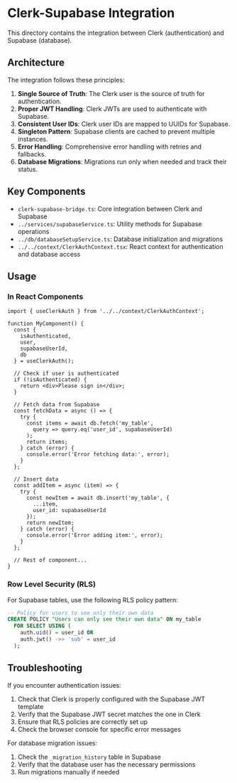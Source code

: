 # Clerk-Supabase Integration

This directory contains the integration between Clerk (authentication) and Supabase (database).

## Architecture

The integration follows these principles:

1. **Single Source of Truth**: The Clerk user is the source of truth for authentication.
2. **Proper JWT Handling**: Clerk JWTs are used to authenticate with Supabase.
3. **Consistent User IDs**: Clerk user IDs are mapped to UUIDs for Supabase.
4. **Singleton Pattern**: Supabase clients are cached to prevent multiple instances.
5. **Error Handling**: Comprehensive error handling with retries and fallbacks.
6. **Database Migrations**: Migrations run only when needed and track their status.

## Key Components

- `clerk-supabase-bridge.ts`: Core integration between Clerk and Supabase
- `../services/supabaseService.ts`: Utility methods for Supabase operations
- `../db/databaseSetupService.ts`: Database initialization and migrations
- `../../context/ClerkAuthContext.tsx`: React context for authentication and database access

## Usage

### In React Components

```tsx
import { useClerkAuth } from '../../context/ClerkAuthContext';

function MyComponent() {
  const { 
    isAuthenticated, 
    user, 
    supabaseUserId,
    db 
  } = useClerkAuth();

  // Check if user is authenticated
  if (!isAuthenticated) {
    return <div>Please sign in</div>;
  }

  // Fetch data from Supabase
  const fetchData = async () => {
    try {
      const items = await db.fetch('my_table', 
        query => query.eq('user_id', supabaseUserId)
      );
      return items;
    } catch (error) {
      console.error('Error fetching data:', error);
    }
  };

  // Insert data
  const addItem = async (item) => {
    try {
      const newItem = await db.insert('my_table', {
        ...item,
        user_id: supabaseUserId
      });
      return newItem;
    } catch (error) {
      console.error('Error adding item:', error);
    }
  };

  // Rest of component...
}
```

### Row Level Security (RLS)

For Supabase tables, use the following RLS policy pattern:

```sql
-- Policy for users to see only their own data
CREATE POLICY "Users can only see their own data" ON my_table
  FOR SELECT USING (
    auth.uid() = user_id OR 
    auth.jwt() ->> 'sub' = user_id
  );
```

## Troubleshooting

If you encounter authentication issues:

1. Check that Clerk is properly configured with the Supabase JWT template
2. Verify that the Supabase JWT secret matches the one in Clerk
3. Ensure that RLS policies are correctly set up
4. Check the browser console for specific error messages

For database migration issues:

1. Check the `_migration_history` table in Supabase
2. Verify that the database user has the necessary permissions
3. Run migrations manually if needed
